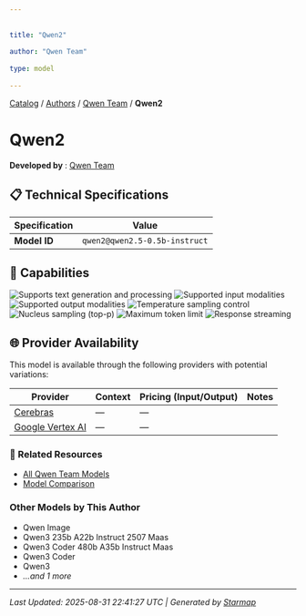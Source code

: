```yaml
---
  
  
title: "Qwen2"
  
author: "Qwen Team"
  
type: model
  
---
```

  
  
  
[Catalog](../../../..) / [Authors](../../..) / [Qwen Team](../..) / **Qwen2**
  
  
# Qwen2
  
**Developed by**
: 
[Qwen Team](../)
  
  
## 📋 Technical Specifications
  
| Specification | Value |
|---------|---------|
| **Model ID** | `qwen2@qwen2.5-0.5b-instruct` |

  
## 🎯 Capabilities
  
![Supports text generation and processing](https://img.shields.io/badge/text-✓-blue) ![Supported input modalities](https://img.shields.io/badge/input-text-teal) ![Supported output modalities](https://img.shields.io/badge/output-text-cyan) ![Temperature sampling control](https://img.shields.io/badge/temperature-core-red) ![Nucleus sampling (top-p)](https://img.shields.io/badge/top__p-core-red) ![Maximum token limit](https://img.shields.io/badge/max__tokens-core-blue) ![Response streaming](https://img.shields.io/badge/streaming-✓-cyan)
  
  
## 🌐 Provider Availability
  
This model is available through the following providers with potential variations:
  
  
| Provider | Context | Pricing (Input/Output) | Notes |
|---------|---------|---------|---------|
| [Cerebras](../../../providers/cerebras/models/qwen2-at-qwen2.5-0.5b-instruct.md) | — | — |  |
| [Google Vertex AI](../../../providers/google-vertex/models/qwen2-at-qwen2.5-0.5b-instruct.md) | — | — |  |

  
### 🔗 Related Resources
  
- [All Qwen Team Models](../)
- [Model Comparison](../../../../models/)
  
  
### Other Models by This Author
  
- Qwen Image
- Qwen3 235b A22b Instruct 2507 Maas
- Qwen3 Coder 480b A35b Instruct Maas
- Qwen3 Coder
- Qwen3
- _...and 1 more_
  
  
---
*Last Updated: 2025-08-31 22:41:27 UTC | Generated by [Starmap](https://github.com/agentstation/starmap)*